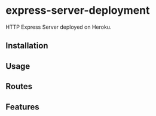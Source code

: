 # express-server-deployment

HTTP Express Server deployed on Heroku.

## Installation

## Usage

## Routes

## Features
